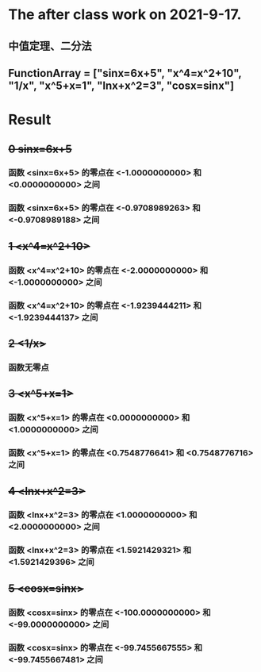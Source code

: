 # The after class work on 2021-9-17.
## 中值定理、二分法
## FunctionArray = ["sinx=6x+5", "x^4=x^2+10", "1/x", "x^5+x=1", "lnx+x^2=3", "cosx=sinx"]
# Result
## ~~0 sinx=6x+5~~
### 函数	 <sinx=6x+5> 	的零点在	 <-1.0000000000> 	 和	 <0.0000000000> 	之间
### 函数	 <sinx=6x+5> 	的零点在	 <-0.9708989263> 	 和	 <-0.9708989188> 	之间
## ~~1 <x^4=x^2+10>~~
### 函数	 <x^4=x^2+10> 	的零点在	 <-2.0000000000> 	 和	 <-1.0000000000> 	之间
### 函数	 <x^4=x^2+10> 	的零点在	 <-1.9239444211> 	 和	 <-1.9239444137> 	之间
## ~~2 <1/x>~~
### 函数无零点
## ~~3 <x^5+x=1>~~
### 函数	 <x^5+x=1> 	的零点在	 <0.0000000000> 	 和	 <1.0000000000> 	之间
### 函数	 <x^5+x=1> 	的零点在	 <0.7548776641> 	 和	 <0.7548776716> 	之间
## ~~4 <lnx+x^2=3>~~
### 函数	 <lnx+x^2=3> 	的零点在	 <1.0000000000> 	 和	 <2.0000000000> 	之间
### 函数	 <lnx+x^2=3> 	的零点在	 <1.5921429321> 	 和	 <1.5921429396> 	之间
## ~~5 <cosx=sinx>~~
### 函数	 <cosx=sinx> 	的零点在	 <-100.0000000000> 	 和	 <-99.0000000000> 	之间
### 函数	 <cosx=sinx> 	的零点在	 <-99.7455667555> 	 和	 <-99.7455667481> 	之间
